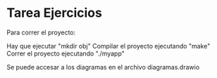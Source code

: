 # Tarea Ejercicios
Para correr el proyecto:

Hay que ejecutar "mkdir obj"
Compilar el proyecto ejecutando "make"
Correr el proyecto ejecutando "./myapp"

Se puede accesar a los diagramas en el archivo diagramas.drawio
